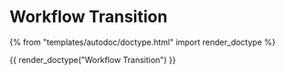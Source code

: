 # Workflow Transition

{% from "templates/autodoc/doctype.html" import render_doctype %}

{{ render_doctype("Workflow Transition") }}

<!-- jinja --><!-- static -->
